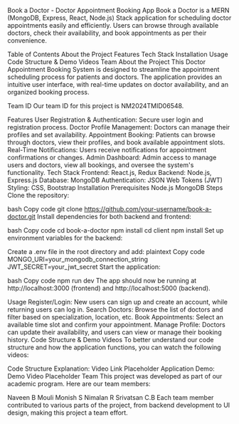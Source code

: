 Book a Doctor - Doctor Appointment Booking App
Book a Doctor is a MERN (MongoDB, Express, React, Node.js) Stack application for scheduling doctor appointments easily and efficiently. Users can browse through available doctors, check their availability, and book appointments as per their convenience.

Table of Contents
About the Project
Features
Tech Stack
Installation
Usage
Code Structure & Demo Videos
Team
About the Project
This Doctor Appointment Booking System is designed to streamline the appointment scheduling process for patients and doctors. The application provides an intuitive user interface, with real-time updates on doctor availability, and an organized booking process.

Team ID
Our team ID for this project is NM2024TMID06548.

Features
User Registration & Authentication: Secure user login and registration process.
Doctor Profile Management: Doctors can manage their profiles and set availability.
Appointment Booking: Patients can browse through doctors, view their profiles, and book available appointment slots.
Real-Time Notifications: Users receive notifications for appointment confirmations or changes.
Admin Dashboard: Admin access to manage users and doctors, view all bookings, and oversee the system's functionality.
Tech Stack
Frontend: React.js, Redux
Backend: Node.js, Express.js
Database: MongoDB
Authentication: JSON Web Tokens (JWT)
Styling: CSS, Bootstrap
Installation
Prerequisites
Node.js
MongoDB
Steps
Clone the repository:

bash
Copy code
git clone https://github.com/your-username/book-a-doctor.git
Install dependencies for both backend and frontend:

bash
Copy code
cd book-a-doctor
npm install
cd client
npm install
Set up environment variables for the backend:

Create a .env file in the root directory and add:
plaintext
Copy code
MONGO_URI=your_mongodb_connection_string
JWT_SECRET=your_jwt_secret
Start the application:

bash
Copy code
npm run dev
The app should now be running at http://localhost:3000 (frontend) and http://localhost:5000 (backend).

Usage
Register/Login: New users can sign up and create an account, while returning users can log in.
Search Doctors: Browse the list of doctors and filter based on specialization, location, etc.
Book Appointments: Select an available time slot and confirm your appointment.
Manage Profile: Doctors can update their availability, and users can view or manage their booking history.
Code Structure & Demo Videos
To better understand our code structure and how the application functions, you can watch the following videos:

Code Structure Explanation: Video Link Placeholder
Application Demo: Demo Video Placeholder
Team
This project was developed as part of our academic program. Here are our team members:

Naveen B
Mouli Monish S
Nimalan R
Srivatsan C.B
Each team member contributed to various parts of the project, from backend development to UI design, making this project a team effort.
